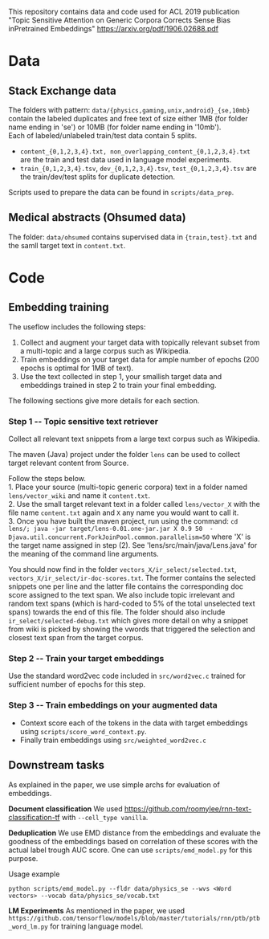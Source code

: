This repository contains data and code used for ACL 2019 publication "Topic Sensitive Attention on Generic Corpora Corrects Sense Bias inPretrained Embeddings" https://arxiv.org/pdf/1906.02688.pdf

# Data
## Stack Exchange data
The folders with pattern: `data/{physics,gaming,unix,android}_{se,10mb}` contain the labeled duplicates and free text of size either 1MB (for folder name ending in 'se') or 10MB (for folder name ending in '10mb').  
Each of labeled/unlabeled train/test data contain 5 splits.  
* `content_{0,1,2,3,4}.txt, non_overlapping_content_{0,1,2,3,4}.txt` are the train and test data used in language model experiments.  
* `train_{0,1,2,3,4}.tsv`, `dev_{0,1,2,3,4}.tsv`, `test_{0,1,2,3,4}.tsv` are the train/dev/test splits for duplicate detection. 

Scripts used to prepare the data can be found in `scripts/data_prep`.

## Medical abstracts (Ohsumed data)
The folder: `data/ohsumed` contains supervised data in `{train,test}.txt` and the samll target text in `content.txt`.

# Code
## Embedding training 
The useflow includes the following steps:
1. Collect and augment your target data with topically relevant subset from a multi-topic and a large corpus such as Wikipedia. 
2. Train embeddings on your target data for ample number of epochs (200 epochs is optimal for 1MB of text).
3. Use the text collected in step 1, your smallish target data and embeddings trained in step 2 to train your final embedding. 

The following sections give more details for each section. 

### Step 1 -- Topic sensitive text retriever
Collect all relevant text snippets from a large text corpus such as Wikipedia.

The maven (Java) project under the folder `lens` can be used to collect target relevant content from Source. 

Follow the steps below.  
	1. Place your source (multi-topic generic corpora) text in a folder named `lens/vector_wiki` and name it `content.txt`.  
	2. Use the small target relevant text in a folder called `lens/vector_X` with the file name `content.txt` again and `X` any name you would want to call it.   
	3. Once you have built the maven project, run using the command: `cd lens/; java -jar target/lens-0.01.one-jar.jar X 0.9 50  -Djava.util.concurrent.ForkJoinPool.common.parallelism=50` where 'X' is the target name assigned in step (2). See 'lens/src/main/java/Lens.java' for the meaning of the command line arguments.   
	
You should now find in the folder `vectors_X/ir_select/selected.txt`, `vectors_X/ir_select/ir-doc-scores.txt`. The former contains the selected snippets one per line and the latter file contains the corresponding doc score assigned to the text span. We also include topic irrelevant and random text spans (which is hard-coded to 5% of the total unselected text spans) towards the end of this file. The folder should also include `ir_select/selected-debug.txt` which gives more detail on why a snippet from wiki is picked by showing the vwords that triggered the selection and closest text span from the target corpus. 

### Step 2 -- Train your target embeddings
Use the standard word2vec code included in `src/word2vec.c` trained for sufficient number of epochs for this step.

### Step 3 -- Train embeddings on your augmented data
* Context score each of the tokens in the data with target embeddings using `scripts/score_word_context.py`.
* Finally train embeddings using `src/weighted_word2vec.c`

## Downstream tasks
As explained in the paper, we use simple archs for evaluation of embeddings.

**Document classification**
We used https://github.com/roomylee/rnn-text-classification-tf with `--cell_type vanilla`.

**Deduplication**
We use EMD distance from the embeddings and evaluate the goodness of the embeddings based on correlation of these scores with the actual label trough AUC score. One can use `scripts/emd_model.py` for this purpose.

Usage example 
```
python scripts/emd_model.py --fldr data/physics_se --wvs <Word vectors> --vocab data/physics_se/vocab.txt
```

**LM Experiments**
As mentioned in the paper, we used `https://github.com/tensorflow/models/blob/master/tutorials/rnn/ptb/ptb_word_lm.py` for training language model.
